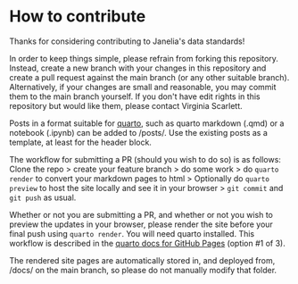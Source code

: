# How to contribute

Thanks for considering contributing to Janelia's data standards!

In order to keep things simple, please refrain from forking this repository.
Instead, create a new branch with your changes in this repository and create a pull request against the main branch (or any other suitable branch).
Alternatively, if your changes are small and reasonable, you may commit them to the main branch yourself.
If you don't have edit rights in this repository but would like them, please contact Virginia Scarlett. 

Posts in a format suitable for [quarto](https://quarto.org), such as quarto markdown (.qmd) or a notebook (.ipynb) can be added to /posts/. 
Use the existing posts as a template, at least for the header block. 

The workflow for submitting a PR (should you wish to do so) is as follows: \
Clone the repo > create your feature branch > do some work > do `quarto render` to convert your markdown pages to html > Optionally do `quarto preview` to host the site locally and see it in your browser > `git commit` and `git push` as usual.

Whether or not you are submitting a PR, and whether or not you wish to preview the updates in your browser, please render the site before your final push using `quarto render`. You will need quarto installed. This workflow is described in the [quarto docs for GitHub Pages](https://quarto.org/docs/publishing/github-pages.html) (option #1 of 3).

The rendered site pages are automatically stored in, and deployed from, /docs/ on the main branch, so please do not manually modify that folder.
